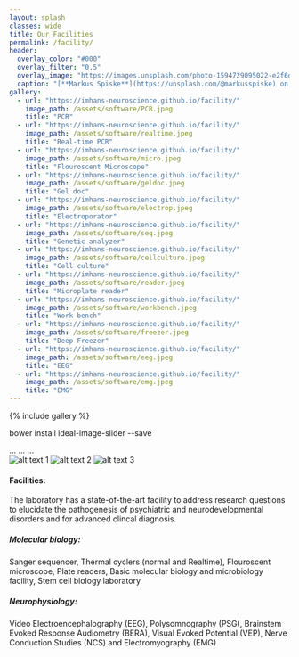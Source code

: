```yaml
---
layout: splash
classes: wide
title: Our Facilities
permalink: /facility/
header:
  overlay_color: "#000"
  overlay_filter: "0.5"
  overlay_image: "https://images.unsplash.com/photo-1594729095022-e2f6d2eece9c?ixlib=rb-1.2.1&ixid=MnwxMjA3fDB8MHxwaG90by1wYWdlfHx8fGVufDB8fHx8&auto=format&fit=crop&w=1771&q=80"
  caption: "[**Markus Spiske**](https://unsplash.com/@markusspiske) on [*Unsplash*](https://unsplash.com)"
gallery:
  - url: "https://imhans-neuroscience.github.io/facility/"
    image_path: /assets/software/PCR.jpeg
    title: "PCR"
  - url: "https://imhans-neuroscience.github.io/facility/"
    image_path: /assets/software/realtime.jpeg
    title: "Real-time PCR"
  - url: "https://imhans-neuroscience.github.io/facility/"
    image_path: /assets/software/micro.jpeg
    title: "Flouroscent Microscope"
  - url: "https://imhans-neuroscience.github.io/facility/"
    image_path: /assets/software/geldoc.jpeg
    title: "Gel doc"
  - url: "https://imhans-neuroscience.github.io/facility/"
    image_path: /assets/software/electrop.jpeg
    title: "Electroporator"
  - url: "https://imhans-neuroscience.github.io/facility/"
    image_path: /assets/software/seq.jpeg
    title: "Genetic analyzer"
  - url: "https://imhans-neuroscience.github.io/facility/"
    image_path: /assets/software/cellculture.jpeg
    title: "Cell culture"
  - url: "https://imhans-neuroscience.github.io/facility/"
    image_path: /assets/software/reader.jpeg
    title: "Microplate reader"
  - url: "https://imhans-neuroscience.github.io/facility/"
    image_path: /assets/software/workbench.jpeg
    title: "Work bench"
  - url: "https://imhans-neuroscience.github.io/facility/"
    image_path: /assets/software/freezer.jpeg
    title: "Deep Freezer"
  - url: "https://imhans-neuroscience.github.io/facility/"
    image_path: /assets/software/eeg.jpeg
    title: "EEG"
  - url: "https://imhans-neuroscience.github.io/facility/"
    image_path: /assets/software/emg.jpeg
    title: "EMG"
---
```

{% include gallery %}



bower install ideal-image-slider --save
<html>
<head>
	...
	<link rel="stylesheet" href="/ideal-image-slider.css">
	<link rel="stylesheet" href="/themes/default/default.css">
	...
</head>
<body>
	...
	<script src="/ideal-image-slider.js"></script>
</body>
</html>

<div id="slider">
  <img src="/assets/software/emg.jpeg" alt="alt text 1">
  <img src="/assets/software/eeg.jpeg" alt="alt text 2">
  <img src="/assets/software/workbench.jpeg" alt="alt text 3">
</div>

#### **Facilities:**
The laboratory has a state-of-the-art facility to address research questions to elucidate the pathogenesis of psychiatric and neurodevelopmental disorders and for advanced clincal diagnosis.
##### **Molecular biology:** 
Sanger sequencer, Thermal cyclers (normal and Realtime), Flouroscent microscope, Plate readers, Basic molecular biology and microbiology facility, Stem cell biology laboratory
##### **Neurophysiology:** 
Video Electroencephalography (EEG), Polysomnography (PSG), Brainstem Evoked Response Audiometry (BERA), Visual Evoked Potential (VEP), Nerve Conduction Studies (NCS) and Electromyography (EMG)
